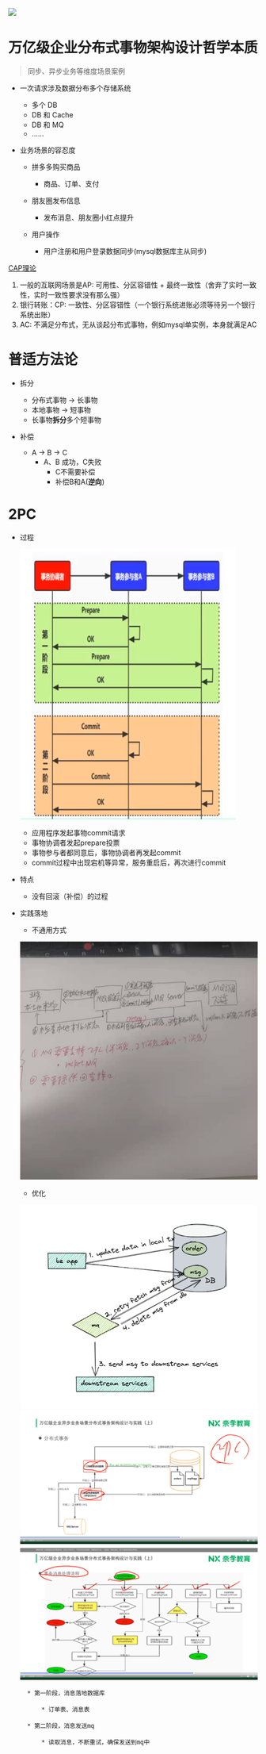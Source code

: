 ![](http://placekitten.com/800/300)

# 万亿级企业分布式事物架构设计哲学本质

> 同步、异步业务等维度场景案例

- 一次请求涉及数据分布多个存储系统

  - 多个 DB
  - DB 和 Cache
  - DB 和 MQ
  - ......

- 业务场景的容忍度

  - 拼多多购买商品

    - 商品、订单、支付

  - 朋友圈发布信息

    - 发布消息、朋友圈小红点提升

  - 用户操作

    - 用户注册和用户登录数据同步(mysql数据库主从同步)

[CAP理论](CAP理论.md)

1. 一般的互联网场景是AP: 可用性、分区容错性 + 最终一致性（舍弃了实时一致性，实时一致性要求没有那么强）
2. 银行转账：CP: 一致性、分区容错性（一个银行系统进账必须等待另一个银行系统出账）
3. AC: 不满足分布式，无从谈起分布式事物，例如mysql单实例，本身就满足AC


# 普适方法论

* 拆分

    * 分布式事物 -> 长事物
    * 本地事物 -> 短事物
    * 长事物**拆分**多个短事物

* 补偿

    * A -> B -> C
        * A、B 成功，C失败
            * C不需要补偿
            * 补偿B和A(**逆向**)


# 2PC

* 过程

    ![](./img/10000.png)

    * 应用程序发起事物commit请求
    * 事物协调者发起prepare投票
    * 事物参与者都同意后，事物协调者再发起commit
    * commit过程中出现宕机等异常，服务重启后，再次进行commit

* 特点

    * 没有回滚（补偿）的过程



* 实践落地

    * 不通用方式

    ![](./img/10001.jpg)

    * 优化

    ![](img/10002.png)
    ![](./img/10003.png)
    ![](img/10004.png)

        * 第一阶段，消息落地数据库
            
            * 订单表、消息表
    
        * 第二阶段，消息发送mq
        
            * 读取消息，不断重试，确保发送到mq中



















































































